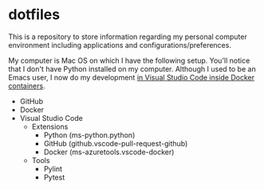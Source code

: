 # dotfiles

This is a repository to store information regarding my personal computer environment including applications and configurations/preferences.

My computer is Mac OS on which I have the following setup. You'll notice that I don't have Python installed on my computer. Although I used to be an Emacs user, I now do my development [in Visual Studio Code inside Docker containers](https://code.visualstudio.com/docs/remote/containers).

- GitHub 
- Docker
- Visual Studio Code
  - Extensions
    - Python (ms-python.python)
    - GitHub (github.vscode-pull-request-github)
    - Docker (ms-azuretools.vscode-docker)
  - Tools
    - Pylint
    - Pytest
